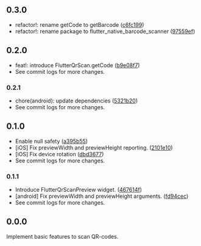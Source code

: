 ## 0.3.0

- refactor!: rename getCode to getBarcode ([c6fc199](https://github.com/cloudacy/flutter_native_barcode_scanner/commit/c6fc199fd024c51a80bc69bc7346e23624c86221))
- refactor!: rename package to flutter_native_barcode_scanner ([97559ef](https://github.com/cloudacy/flutter_native_barcode_scanner/commit/97559eff8cb828d9bc63fc13be86a4f919799d21))

## 0.2.0

- feat!: introduce FlutterQrScan.getCode ([b9e08f7](https://github.com/cloudacy/flutter_qr_scan/commit/b9e08f7dc9fea78b74cff142659af89ad0be4f00))
- See commit logs for more changes.

### 0.2.1

- chore(android): update dependencies ([5321b20](https://github.com/cloudacy/flutter_qr_scan/commit/5321b20dd391a61b9634d050b7d0cbe08cd3b854))
- See commit logs for more changes.

## 0.1.0

- Enable null safety ([a395b55](https://github.com/cloudacy/flutter_qr_scan/commit/a395b55ce53ac10aa15dacac00abaa3578d8d4dd))
- [iOS] Fix previewWidth and previewHeight reporting. ([2101e10](https://github.com/cloudacy/flutter_qr_scan/commit/2101e1089d4d4b28d5cdf5aa4a65e0f156cf2885))
- [iOS] Fix device rotation ([dbd3677](https://github.com/cloudacy/flutter_qr_scan/commit/dbd367779515e7af86294b46ebefaaeca46d726d))
- See commit logs for more changes.

### 0.1.1

- Introduce FlutterQrScanPreview widget. ([467614f](https://github.com/cloudacy/flutter_qr_scan/commit/467614f15d2466d488688af9a12a67cec18ac5c7))
- [android] Fix previewWidth and previewHeight arguments. ([fd94cec](https://github.com/cloudacy/flutter_qr_scan/commit/fd94cec6744337586f3620f640bb28148e8e1ca8))
- See commit logs for more changes.

## 0.0.0

Implement basic features to scan QR-codes.
